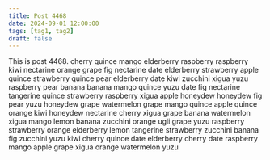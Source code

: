 ```yaml
---
title: Post 4468
date: 2024-09-01 12:00:00
tags: [tag1, tag2]
draft: false
---
```

This is post 4468.
cherry
quince
mango
elderberry
raspberry
raspberry
kiwi
nectarine
orange
grape
fig
nectarine
date
elderberry
strawberry
apple
quince
strawberry
quince
pear
elderberry
date
kiwi
zucchini
xigua
yuzu
raspberry
pear
banana
banana
mango
quince
yuzu
date
fig
nectarine
tangerine
quince
strawberry
raspberry
xigua
apple
honeydew
honeydew
fig
pear
yuzu
honeydew
grape
watermelon
grape
mango
quince
apple
quince
orange
kiwi
honeydew
nectarine
cherry
xigua
grape
banana
watermelon
xigua
mango
lemon
banana
zucchini
orange
ugli
grape
yuzu
raspberry
strawberry
orange
elderberry
lemon
tangerine
strawberry
zucchini
banana
fig
zucchini
yuzu
kiwi
cherry
quince
date
elderberry
cherry
date
raspberry
mango
apple
grape
xigua
orange
watermelon
yuzu
